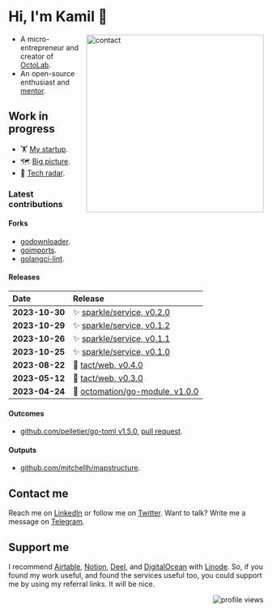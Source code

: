 # Hi, I'm Kamil 👋

<img align="right" width="350" src="https://cdn.octolab.org/misc/qr-tg.png" alt="contact" />

- A micro-entrepreneur and creator of [OctoLab][].
- An open-source enthusiast and [mentor][GetMentor].

[OctoLab]:     https://github.com/octolab
[GetMentor]:   https://getmentor.dev/mentor/kamil-samigullin-612

## Work in progress

- 🏋️ [My startup][].
- 🗺 [Big picture][].
- 📡 [Tech radar][].

[My startup]:   https://bit.ly/m/tact
[Big picture]:  https://miro.com/app/board/o9J_lVCU5K4=/?moveToWidget=3074457355397794508&cot=14
[Tech Radar]:   https://radar.thoughtworks.com/?documentId=https%3A%2F%2Fraw.githubusercontent.com%2Fkamilsk%2Fkamilsk%2Fmain%2Fresume%2Ftechradar.csv

### Latest contributions

#### Forks

- [godownloader](https://github.com/kamilsk/godownloader/releases/tag/homebrew).
- [goimports](https://github.com/kamilsk/go-tools/releases/tag/goimports).
- [golangci-lint](https://github.com/kamilsk/golangci-lint/releases/tag/looppointer).

#### Releases

| Date           | Release                             |
|:---------------|:------------------------------------|
| **2023-10-30** | ✨ [sparkle/service, v0.2.0][]       |
| **2023-10-29** | ✨ [sparkle/service, v0.1.2][]       |
| **2023-10-26** | ✨ [sparkle/service, v0.1.1][]       |
| **2023-10-25** | ✨ [sparkle/service, v0.1.0][]       |
| **2023-08-22** | 🤺 [tact/web, v0.4.0][]             |
| **2023-05-12** | 🤺 [tact/web, v0.3.0][]             |
| **2023-04-24** | 🧩 [octomation/go-module, v1.0.0][] |

[octomation/go-module, v1.0.0]:    https://github.com/octomation/go-module/releases/tag/v1.0.0
[tact/web, v0.3.0]:                https://github.com/tact-app/web/releases/tag/v0.3.0
[tact/web, v0.4.0]:                https://github.com/tact-app/web/releases/tag/v0.4.0
[sparkle/service, v0.1.0]:         https://github.com/withsparkle/service/releases/tag/v0.1.0
[sparkle/service, v0.1.1]:         https://github.com/withsparkle/service/releases/tag/v0.1.1
[sparkle/service, v0.1.2]:         https://github.com/withsparkle/service/releases/tag/v0.1.2
[sparkle/service, v0.2.0]:         https://github.com/withsparkle/service/releases/tag/v0.2.0

#### Outcomes

- [github.com/pelletier/go-toml v1.5.0][go-toml/v1.5.0], [pull request][go-toml/281/pr].

[go-toml/v1.5.0]:   https://github.com/pelletier/go-toml/releases/tag/v1.5.0
[go-toml/281/pr]:   https://github.com/pelletier/go-toml/pull/281

#### Outputs

- [github.com/mitchellh/mapstructure][mapstructure/291/pr].

[mapstructure/291/pr]:   https://github.com/mitchellh/mapstructure/pull/291

## Contact me

Reach me on [LinkedIn][] or follow me on [Twitter][].
Want to talk? Write me a message on [Telegram][].

[LinkedIn]:    https://www.linkedin.com/in/kamilsk/
[Twitter]:     https://twitter.com/ikamilsk
[Telegram]:    https://t.me/kamilsk

## Support me

I recommend [Airtable][], [Notion][], [Deel][], and [DigitalOcean][] with [Linode][].
So, if you found my work useful, and found the services useful too,
you could support me by using my referral links. It will be nice.

[Airtable]:         https://airtable.com/invite/r/8eOiv4I4
[Deel]:             https://deel.com/referrals/Kamil-EJ2O62v5
[DigitalOcean]:     https://m.do.co/c/b2a387de5da4
[Linode]:           https://www.linode.com/lp/refer/?r=2380225d05c74b69bd7e553a8c763808733fc71f
[Notion]:           https://affiliate.notion.so/inlqolf5id34

<img align="right" alt="profile views"
     src="https://komarev.com/ghpvc/?username=kamilsk&label=views&color=grey" />
